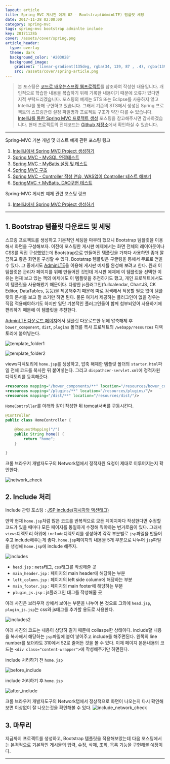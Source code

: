 ```yaml
---
layout: article
title: Spring-MVC 게시판 예제 02 - Bootstrap(AdminLTE) 템플릿 세팅
date: 2017-11-28 02:00:00
category: spring-mvc
tags: spring-mvc bootstrap adminlte include
key: 20171128b
cover: /assets/cover/spring.png
article_header:
  type: overlay
  theme: dark
  background_color: '#203028'
  background_image:
    gradient: 'linear-gradient(135deg, rgba(34, 139, 87 , .4), rgba(139, 34, 139, .4))'
    src: /assets/cover/spring-article.png
---
```


<!--more-->

> 본 포스팅은 [코드로 배우는스프링 웹프로젝트](http://www.yes24.com/24/goods/19720776?scode=032&OzSrank=1)를 참조하여 작성한 내용입니다. 개인적으로 학습한 내용을 복습하기 위해 기록한 내용이기 때문에 오류가 있다면 지적 부탁드리겠습니다.
> 포스팅의 예제는 STS 또는 Eclipse를 사용하지 않고 IntelliJ를 통해 구현하고 있습니다. 그래서 기존의 STS에서 생성된 Spring 프로젝트의 스프링관련 설정 파일명과 프로젝트 구조가 약간 다를 수 있습니다. [IntelliJ를 통한 Spring MVC 프로젝트 생성](https://walbatrossw.github.io/spring/mvc/2017/11/22/intellij-springmvc-create.html) 포스팅을 참고해주시면 감사하겠습니다.
> 현재 프로젝트의 전체코드는 [Github 저장소](https://github.com/walbatrossw/spring-mvc-ex)에서 확인하실 수 있습니다.

---

Spring-MVC 기본 개념 및 테스트 예제 관련 포스팅 링크

1. [IntelliJ에서 Spring MVC Project 생성하기](https://walbatrossw.github.io/spring/mvc/2017/11/22/intellij-springmvc-create.html)
2. [Spring MVC - MySQL 연결테스트](https://walbatrossw.github.io/spring/mvc/2017/11/22/mysql-junit-test.html)
3. [Spring MVC - MyBatis 설정 및 테스트](https://walbatrossw.github.io/spring/mvc/2017/11/22/mybatis-connection-test.html)
4. [Spring MVC 구조](https://walbatrossw.github.io/spring/mvc/2017/11/25/spring-mvc-structure.html)
5. [Spring MVC - Controller 작성 연습, WAS없이 Controller 테스트 해보기](https://walbatrossw.github.io/spring/mvc/2017/11/25/spring-controller-test-without-was.html)
6. [SpringMVC + MyBatis, DAO구현 테스트](https://walbatrossw.github.io/spring/mvc/2017/11/22/spring-mvc-mybatis-dao-test.html)

Spring-MVC 게시판 예제 관련 포스팅 링크

1. [IntelliJ에서 Spring MVC Project 생성하기](https://walbatrossw.github.io/spring/mvc/2017/11/22/intellij-springmvc-create.html)

---

## 1. Bootstrap 템플릿 다운로드 및 세팅

스프링 프로젝트를 생성하고 기본적인 세팅을 마무리 했으니 Bootstrap 템플릿을 이용해서 화면을 구성해보자. 이전에 포스팅한 게시판 예제에서는 화면 전체의 레이아웃이나 CSS를 직접 구성했었는데 Bootstrap으로 만들어진 템플릿을 가져다 사용하면 좀더 깔끔하고 좋은 화면을 구성할 수 있다. Bootstrap 템플릿은 구글링을 통해서 무료로 얻을 수 있다. 그 중에서도 [AdminLTE](https://adminlte.io/themes/AdminLTE/index2.html)을 이용해 게시판 예제를 완성해 보려고 한다. 원래 이 템플릿은 관리자 페이지를 위해 만들어진 것인데 게시판 예제에 이 템플릿을 선택한 이유는 현재 보고 있는 책의 예제에도 이 템플릿을 추천하기도 했고, 개인 프로젝트에서도 이 템플릿을 사용해봤기 때문이다. 다양한 js플러그인(fullcalendar, ChartJS, CK Editor, DataTables, 등등)을 제공해주기 때문에 따로 검색해서 적용할 필요 없이 템플릿의 문서를 보고 잘 쓰기만 하면 된다. 물론 여기서 제공하는 플러그인이 없을 경우는 직접 적용해야하기도 하지만 일단 기본적인 플러그인들이 함께 첨부되있어 사용하기에 편리하기 때문에 이 템플릿을 추천한다.

[AdminLTE 다운로드 페이지](https://adminlte.io/docs/2.4/installation)에서 템플릿 다운로드한 뒤에 압축해제 후 `bower_component`, `dist`, `plugins` 폴더를 복사 프로젝트의 `/webapp/resources` 디렉토리에 붙여넣는다.

![template_folder1](https://github.com/walbatrossw/TIL/blob/master/04_spring-framework_orm/spring-mvc-board/img/03_spring_mvc_board_template/template_folder1.png?raw=true)

![template_folder2](https://github.com/walbatrossw/TIL/blob/master/04_spring-framework_orm/spring-mvc-board/img/03_spring_mvc_board_template/template_folder2.png?raw=true)

views디렉토리에 `home.jsp`를 생성하고, 압축 해제한 템플릿 폴더의 `starter.html`파일 전체 코드를 복사한 뒤 붙여넣는다. 그리고 `dispathcer-servlet.xml`에 정적자원 디렉토리를 등록해준다.

```xml
<resources mapping="/bower_components/**" location="/resources/bower_components/"/>
<resources mapping="/plugins/**" location="/resources/plugins/"/>
<resources mapping="/dist/**" location="/resources/dist/"/>
```

`HomeController`를 아래와 같이 작성한 뒤 tomcat서버를 구동시킨다.

```java
@Controller
public class HomeController {

    @RequestMapping("/")
    public String home() {
        return "home";
    }

}
```

크롬 브라우저 개발자도구의 Network탭에서 정적자원 요청이 제대로 이루어지는지 확인한다.

![network_check](https://github.com/walbatrossw/TIL/blob/master/04_spring-framework_orm/spring-mvc-board/img/03_spring_mvc_board_template/network_check.png?raw=true)

## 2. Include 처리
Include 관련 포스팅 : [JSP include(지시자와 액션태그)](http://doublesprogramming.tistory.com/64)

만약 현재 `home.jsp`처럼 많은 코드를 반복적으로 모든 페이지마다 작성한다면 수정할 코드가 있을 때마다 모든 페이지를 동일하게 수정해 줘야하는 번거로움이 있다. 그래서 `views`디렉토리 하위에 `include`디렉토리를 생성하여 각각 부분별로 `jsp`파일을 만들어주고 include해주는게 좋다. `home.jsp`페이지의 내용을 5개 부분으로 나누어 `jsp`파일을 생성해 `home.jsp`에 include 해주자.

![includes](https://github.com/walbatrossw/TIL/blob/master/04_spring-framework_orm/spring-mvc-board/img/03_spring_mvc_board_template/includes.png?raw=true)

- `head.jsp` : `meta`태그, `css`태그를 작성해줄 곳
- `main_header.jsp` : 페이지의 main header에 해당하는 부분
- `left_column.jsp` : 페이지의 left side column에 해당하는 부분
- `main_footer.jsp` : 페이지의 main footer에 해당하는 부분
- `plugin_js.jsp` : js플러그인 태그를 작성해줄 곳

아래 사진은 브라우저 상에서 보이는 부분을 나누어 본 것으로 그외에 `head.jsp`, `plugin_js.jsp`는 css와 js태그를 추가할 용도로 사용한다.

![includes2](https://github.com/walbatrossw/TIL/blob/master/04_spring-framework_orm/spring-mvc-board/img/03_spring_mvc_board_template/includes2.png?raw=true)

아래 사진의 코드는 내용이 상당히 길기 때문에 collaspe한 상태이다. include할 내용을 복사해서 해당하는 `jsp`파일에 붙여 넣어주고 include를 해주면된다. 왼쪽의 line number를 보더라도 310에서 52로 줄어든 것을 볼 수 있다. 이제 페이지 본문내용의 코드는 `<div class="content-wrapper">`에 작성해주기만 하면된다.

include 처리하기 전 `home.jsp`

![before_include](https://github.com/walbatrossw/TIL/blob/master/04_spring-framework_orm/spring-mvc-board/img/03_spring_mvc_board_template/before_include.png?raw=true)

include 처리하기 후 `home.jsp`

![after_include](https://github.com/walbatrossw/TIL/blob/master/04_spring-framework_orm/spring-mvc-board/img/03_spring_mvc_board_template/after_include.png?raw=true)

크롬 브라우저 개발자도구의 Network탭에서 정상적으로 화면이 나오는지 다시 확인해보면 이상없이 잘 나오는것을 확인해볼 수 있다.
![include_network_check](https://github.com/walbatrossw/TIL/blob/master/04_spring-framework_orm/spring-mvc-board/img/03_spring_mvc_board_template/include_network_check.png?raw=true)


## 3. 마무리
지금까지 프로젝트를 생성하고, Bootstrap 템플릿을 적용해보았는데 다음 포스팅에서는 본격적으로 기본적인 게시물의 입력, 수정, 삭제, 조회, 목록 기능을 구현해볼 예정이다.

---
